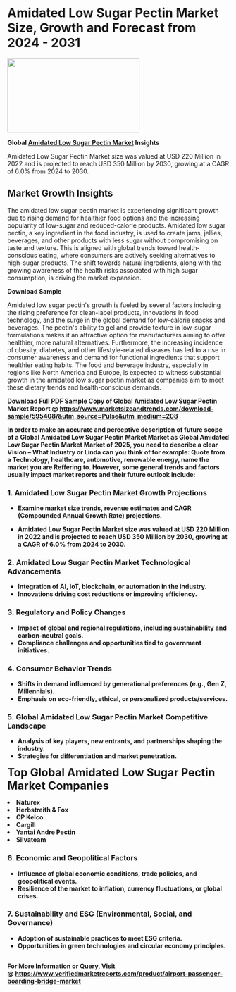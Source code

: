 <H1>Amidated Low Sugar Pectin Market Size, Growth and Forecast from 2024 - 2031</H1><img class="aligncenter size-medium wp-image-584254" src="https://thirdeyenews.in/wp-content/uploads/2024/09/Global-Market-Research-300x168.jpeg" alt="" width="300" height="168" /><p><strong>Global&nbsp;<a href="https://www.marketsizeandtrends.com/download-sample/595408/&amp;utm_source=Pulse&amp;utm_medium=208">Amidated Low Sugar Pectin Market</a> Insights</strong></p><p>Amidated Low Sugar Pectin Market size was valued at USD 220 Million in 2022 and is projected to reach USD 350 Million by 2030, growing at a CAGR of 6.0% from 2024 to 2030.</p><p><h2>Market Growth Insights</h2> <p>The amidated low sugar pectin market is experiencing significant growth due to rising demand for healthier food options and the increasing popularity of low-sugar and reduced-calorie products. Amidated low sugar pectin, a key ingredient in the food industry, is used to create jams, jellies, beverages, and other products with less sugar without compromising on taste and texture. This is aligned with global trends toward health-conscious eating, where consumers are actively seeking alternatives to high-sugar products. The shift towards natural ingredients, along with the growing awareness of the health risks associated with high sugar consumption, is driving the market expansion.</p> <p><strong>Download Sample</strong></p> <p>Amidated low sugar pectin's growth is fueled by several factors including the rising preference for clean-label products, innovations in food technology, and the surge in the global demand for low-calorie snacks and beverages. The pectin's ability to gel and provide texture in low-sugar formulations makes it an attractive option for manufacturers aiming to offer healthier, more natural alternatives. Furthermore, the increasing incidence of obesity, diabetes, and other lifestyle-related diseases has led to a rise in consumer awareness and demand for functional ingredients that support healthier eating habits. The food and beverage industry, especially in regions like North America and Europe, is expected to witness substantial growth in the amidated low sugar pectin market as companies aim to meet these dietary trends and health-conscious demands.</p> <p><strong></p><p><span class=""><strong>Download Full PDF Sample Copy of Global Amidated Low Sugar Pectin Market Report</strong> @ <a href="https://www.marketsizeandtrends.com/download-sample/595408/&amp;utm_source=Pulse&amp;utm_medium=208" target="_blank">https://www.marketsizeandtrends.com/download-sample/595408/&amp;utm_source=Pulse&amp;utm_medium=208</a></span></p><p>In order to make an accurate and perceptive description of future scope of a Global&nbsp;Amidated Low Sugar Pectin Market Market as Global&nbsp;Amidated Low Sugar Pectin Market Market of 2025, you need to describe a clear Vision &ndash; What Industry or Linda can you think of for example: Quote from a Technology, healthcare, automotive, renewable energy, name the market you are Reffering to. However, some general trends and factors usually impact market reports and their future outlook include:</p><h3>1.&nbsp;<strong>Amidated Low Sugar Pectin Market Growth Projections</strong></h3><ul><li>Examine market size trends, revenue estimates and CAGR (Compounded Annual Growth Rate) projections.</li><li><p>Amidated Low Sugar Pectin Market size was valued at USD 220 Million in 2022 and is projected to reach USD 350 Million by 2030, growing at a CAGR of 6.0% from 2024 to 2030.</p></li></ul><h3>2.&nbsp;<strong>Amidated Low Sugar Pectin Market Technological Advancements</strong></h3><ul><li>Integration of AI, IoT, blockchain, or automation in the industry.</li><li>Innovations driving cost reductions or improving efficiency.</li></ul><h3>3.&nbsp;<strong>Regulatory and Policy Changes</strong></h3><ul><li>Impact of global and regional regulations, including sustainability and carbon-neutral goals.</li><li>Compliance challenges and opportunities tied to government initiatives.</li></ul><h3>4.&nbsp;<strong>Consumer Behavior Trends</strong></h3><ul><li>Shifts in demand influenced by generational preferences (e.g., Gen Z, Millennials).</li><li>Emphasis on eco-friendly, ethical, or personalized products/services.</li></ul><h3>5.&nbsp;<strong>Global Amidated Low Sugar Pectin Market Competitive Landscape</strong></h3><ul><li>Analysis of key players, new entrants, and partnerships shaping the industry.</li><li>Strategies for differentiation and market penetration.</li></ul><p data-pm-slice="1 1 []"><span style="color: inherit; font-family: inherit; font-size: 25px;">Top Global Amidated Low Sugar Pectin Market Companies</span></p><div class="" data-test-id=""><p><li>Naturex</li><li> Herbstreith & Fox</li><li> CP Kelco</li><li> Cargill</li><li> Yantai Andre Pectin</li><li> Silvateam</li></p></div><h3>6.&nbsp;<strong>Economic and Geopolitical Factors</strong></h3><ul><li>Influence of global economic conditions, trade policies, and geopolitical events.</li><li>Resilience of the market to inflation, currency fluctuations, or global crises.</li></ul><h3>7.&nbsp;<strong>Sustainability and ESG (Environmental, Social, and Governance)</strong></h3><ul><li>Adoption of sustainable practices to meet ESG criteria.</li><li>Opportunities in green technologies and circular economy principles.</li></ul><h2><strong style="font-size: 14px;">For More Information or Query, Visit @&nbsp;</strong><a style="background-color: #ffffff; font-size: 14px;" href="https://www.marketsizeandtrends.com/report/amidated-low-sugar-pectin-market/" target="_blank">https://www.verifiedmarketreports.com/product/airport-passenger-boarding-bridge-market</a></h2>
